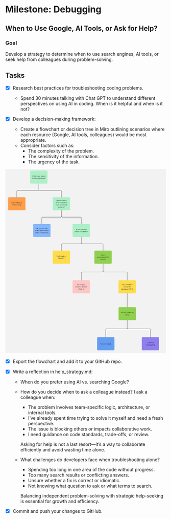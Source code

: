 # Milestone: Debugging

## When to Use Google, AI Tools, or Ask for Help?
### Goal
Develop a strategy to determine when to use search engines, AI tools, or seek help from colleagues during problem-solving.

## Tasks
- [x] Research best practices for troubleshooting coding problems.
  - Spend 30 minutes talking with Chat GPT to understand different perspectives on using AI in coding. When is it helpful and when is it not?
  

- [x] Develop a decision-making framework:
  - Create a flowchart or decision tree in Miro outlining scenarios where each resource (Google, AI tools, colleagues) would be most appropriate.
  - Consider factors such as:
    - The complexity of the problem.
    - The sensitivity of the information.
    - The urgency of the task.

![image](Tree%20Diagram.jpg)
- [x] Export the flowchart and add it to your GitHub repo.

- [x] Write a reflection in help_strategy.md:
  - When do you prefer using AI vs. searching Google?
  
  - How do you decide when to ask a colleague instead?
    I ask a colleague when:
    - The problem involves team-specific logic, architecture, or internal tools.
    - I’ve already spent time trying to solve it myself and need a fresh perspective.
    - The issue is blocking others or impacts collaborative work.
    - I need guidance on code standards, trade-offs, or review.
    
    Asking for help is not a last resort—it’s a way to collaborate efficiently and avoid wasting time alone.

  - What challenges do developers face when troubleshooting alone?
    - Spending too long in one area of the code without progress.
    - Too many search results or conflicting answers.
    - Unsure whether a fix is correct or idiomatic.
    - Not knowing what question to ask or what terms to search.

    Balancing independent problem-solving with strategic help-seeking is essential for growth and efficiency.

- [x] Commit and push your changes to GitHub.
